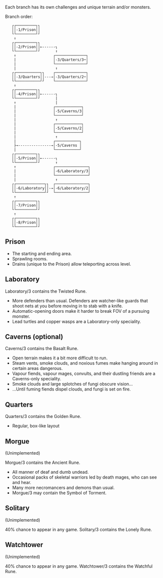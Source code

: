 Each branch has its own challenges and unique terrain and/or monsters.

Branch order:
```
   ┌┌─────────┐┐
   ││-1/Prison││
   └└─────────┘┘
    ↑
   ┌┌─────────┐┐
   ││-2/Prison││←------┐
   └└─────────┘┘       ↑
    ↑                 ┌──────────────┐
    |                 │-3/Quarters/3─│
    |                 └──────────────┘
    |                  ↑
   ┌┌───────────┐┐    ┌──────────────┐
   ││-3/Quarters││---→│-3/Quarters/2─│
   └└───────────┘┘    └──────────────┘
    ↑
   ┌┌─────────┐┐
   ││-4/Prison││←------┐
   └└─────────┘┘       |
    ↑                  |
    |                 ┌────────────┐
    |                 │-5/Caverns/3│
    |                 └────────────┘
    |                  ↑
    |                 ┌────────────┐
    |                 │-5/Caverns/2│
    |                 └────────────┘
    |                  ↑
    |                 ┌───────────┐
    ├→---------------→│-5/Caverns │
    |                 └───────────┘
   ┌┌─────────┐┐
   ││-5/Prison││←------┐
   └└─────────┘┘       ↑
    ↑                 ┌───────────────┐
    |                 │-6/Laboratory/3│
    |                 └───────────────┘
    |                  ↑
   ┌┌─────────────┐┐  ┌───────────────┐
   ││-6/Laboratory││-→│-6/Laboratory/2│
   └└─────────────┘┘  └───────────────┘
    ↑
   ┌┌─────────┐┐
   ││-7/Prison││
   └└─────────┘┘
    ↑
   ┌┌─────────┐┐
   ││-8/Prison││
   └└─────────┘┘
```

## Prison

- The starting and ending area.
- Sprawling rooms.
- Drains (unique to the Prison) allow teleporting across level.

## Laboratory

Laboratory/3 contains the Twisted Rune.

- More defenders than usual. Defenders are watcher-like guards that shoot nets
  at you before moving in to stab with a knife.
- Automatic-opening doors make it harder to break FOV of a pursuing monster.
- Lead turtles and copper wasps are a Laboratory-only speciality.

## Caverns (optional)

Caverns/3 contains the Basalt Rune.

- Open terrain makes it a bit more difficult to run.
- Steam vents, smoke clouds, and noxious fumes make hanging around in certain
  areas dangerous.
- Vapour fiends, vapour mages, convults, and their dustling friends are a
  Caverns-only speciality.
- Smoke clouds and large splotches of fungi obscure vision...
- ...Until fuming fiends dispel clouds, and fungi is set on fire.

## Quarters

Quarters/3 contains the Golden Rune.

- Regular, box-like layout

## Morgue

(Unimplemented)

Morgue/3 contains the Ancient Rune.

- All manner of deaf and dumb undead.
- Occasional packs of skeletal warriors led by death mages, who can see and
  hear.
- Many more necromancers and demons than usual.
- Morgue/3 may contain the Symbol of Torment.

## Solitary

(Unimplemented)

40% chance to appear in any game.
Solitary/3 contains the Lonely Rune.

## Watchtower

(Unimplemented)

40% chance to appear in any game.
Watchtower/3 contains the Watchful Rune.
